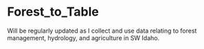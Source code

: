 # Forest_to_Table
Will be regularly updated as I collect and use data relating to forest management, hydrology, and agriculture in SW Idaho.
